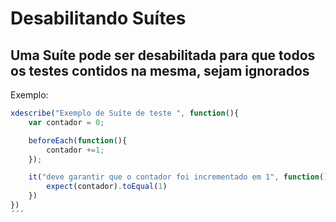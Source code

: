 # Desabilitando Suítes
## Uma Suíte pode ser desabilitada para que todos os testes contidos na mesma, sejam ignorados

Exemplo:

```js
xdescribe("Exemplo de Suíte de teste ", function(){
    var contador = 0;

    beforeEach(function(){
        contador +=1;    
    });

    it("deve garantir que o contador foi incrementado em 1", function(){
        expect(contador).toEqual(1)
    })
})
´´´
